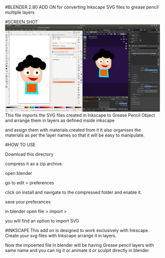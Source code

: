 #BLENDER 2.80 ADD ON for converting Inkscape SVG files to grease pencil multiple layers

#SCREEN SHOT
![alt text](https://github.com/anssshu/inkscape_svg_to_gp/blob/master/image.jpg)
This file imports the SVG files created in Inkscape to Grease Pencil Object
and arrange them in layers as defined inside inkscape

and assign them with materials created from it
It also organises the materials as per the layer names so that it will be easy to manipulate.


#HOW TO USE

Download this directory

compress it as a zip archive.

open blender

go to edit > preferences

click on install and navigate to the compressed folder 
and enable it.


save your preferances 

in blender open file > import > 

you will find an option to import SVG 

#INKSCAPE
This add on is designed to work exclusively with Inkscape.
Create your svg files with Inkscape arrange it in layers.

Now the impoerted file in blender will be having Grease pencil layers with 
same name and you can rig it or animate it or sculpit directly in blender 


